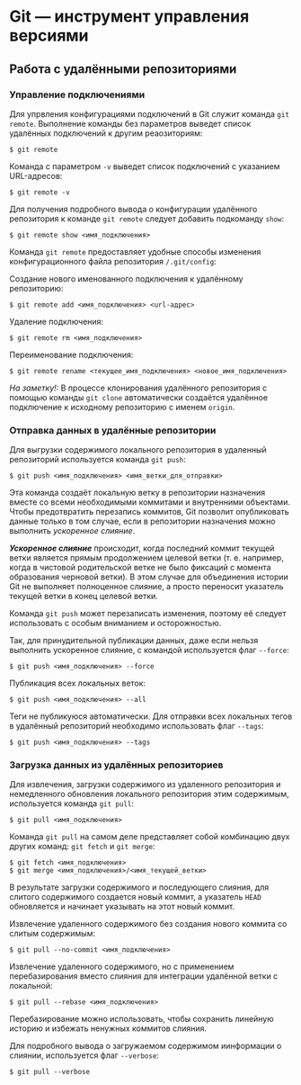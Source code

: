 # Git &mdash; инструмент управления версиями&nbsp;

## Работа с удалёнными репозиториями

### Управление подключениями

Для упрвления конфигурациями подключений в Git служит команда `git remote`.
Выполнение команды без параметров выведет список удалённых подключений к другим реаозиториям:

    $ git remote

Команда с параметром `-v` выведет список подключений с указанием URL-адресов:

    $ git remote -v

Для получения подробного вывода о конфигурации удалённого репозитория к команде `git remote` следует добавить подкоманду `show`:

    $ git remote show <имя_подключения>

Команда `git remote` предоставляет удобные способы изменения конфигурационного файла репозитория `/.git/config`:

Создание нового именованного подключения к удалённому репозиторию:

    $ git remote add <имя_подключения> <url-адрес>

Удаление подключения:

    $ git remote rm <имя_подключения>

Переименование подключения:

    $ git remote rename <текущее_имя_подключения> <новое_имя_подключения>

*На заметку!:* В процессе клонирования удалённого репозитория с помощью команды `git clone` автоматически создаётся удалённое подключение к исходному репозиторию с именем `origin`.

### Отправка данных в удалённые репозитории

Для выгрузки содержимого локального репозитория в удаленный репозиторий используется команда `git push`:

    $ git push <имя_подключения> <имя_ветки_для_отправки>

Эта команда создаёт локальную ветку в репозитории назначения вместе со всеми необходимыми коммитами и внутренними объектами. Чтобы предотвратить перезапись коммитов, Git позволит опубликовать данные только в том случае, если в репозитории назначения можно выполнить *ускоренное слияние*.

***Ускоренное слияние*** происходит, когда последний коммит текущей ветки является прямым продолжением целевой ветки (т.&nbsp;е. например, когда в чистовой родительской ветке не было фиксаций с момента образования черновой ветки). В этом случае для объединения истории Git не выполняет полноценное слияние, а просто переносит указатель текущей ветки в конец целевой ветки.

Команда `git push` может перезаписать изменения, поэтому её следует использовать с особым вниманием и осторожностью.

Так, для принудительной публикации данных, даже если нельзя выполнить ускоренное слияние, с командой используется флаг `--force`:

    $ git push <имя_подключения> --force

Публикация всех локальных веток:

    $ git push <имя_подключения> --all

Теги не публикуюся автоматически. Для отправки всех локальных тегов в удалённый репозиторий необходимо использовать флаг `--tags`:

    $ git push <имя_подключения> --tags

### Загрузка данных из удалённых репозиториев

Для извлечения, загрузки содержимого из удаленного репозитория и немедленного обновления локального репозитория этим содержимым, используется команда `git pull`:

    $ git pull <имя_подключения>

Команда `git pull` на самом деле представляет собой комбинацию двух других команд: `git fetch` и `git merge`:

    $ git fetch <имя_подключения>
    $ git merge <имя_подключения>/<имя_текущей_ветки>

В результате загрузки содержимого и последующего слияния, для слитого содержимого создается новый коммит, а указатель `HEAD` обновляется и начинает указывать на этот новый коммит.

Извлечение удаленного содержимого без создания нового коммита со слитым содержимым:

    $ git pull --no-commit <имя_подключения>

Извлечение удаленного содержимого, но с применением перебазирования вместо слияния для интеграции удалённой ветки с локальной:

    $ git pull --rebase <имя_подключения>

Перебазирование можно использовать, чтобы сохранить линейную историю и избежать ненужных коммитов слияния.

Для подробного вывода о загружаемом содержимом иинформации о слиянии, используется флаг `--verbose`:

    $ git pull --verbose
